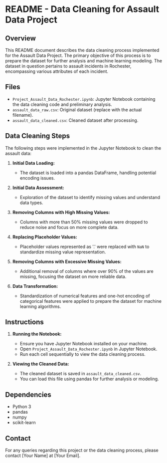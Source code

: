 # README - Data Cleaning for Assault Data Project

## Overview

This README document describes the data cleaning process implemented for the Assault Data Project. The primary objective of this process is to prepare the dataset for further analysis and machine learning modeling. The dataset in question pertains to assault incidents in Rochester, encompassing various attributes of each incident.

## Files

- `Project_Assault_Data_Rochester.ipynb`: Jupyter Notebook containing the data cleaning code and preliminary analysis.
- `assault_data_raw.csv`: Original dataset (replace with the actual filename).
- `assault_data_cleaned.csv`: Cleaned dataset after processing.

## Data Cleaning Steps

The following steps were implemented in the Jupyter Notebook to clean the assault data:

1. **Initial Data Loading:**

   - The dataset is loaded into a pandas DataFrame, handling potential encoding issues.

2. **Initial Data Assessment:**

   - Exploration of the dataset to identify missing values and understand data types.

3. **Removing Columns with High Missing Values:**

   - Columns with more than 50% missing values were dropped to reduce noise and focus on more complete data.

4. **Replacing Placeholder Values:**

   - Placeholder values represented as '.' were replaced with `NaN` to standardize missing value representation.

5. **Removing Columns with Excessive Missing Values:**

   - Additional removal of columns where over 90% of the values are missing, focusing the dataset on more reliable data.

6. **Data Transformation:**
   - Standardization of numerical features and one-hot encoding of categorical features were applied to prepare the dataset for machine learning algorithms.

## Instructions

1. **Running the Notebook:**

   - Ensure you have Jupyter Notebook installed on your machine.
   - Open `Project_Assault_Data_Rochester.ipynb` in Jupyter Notebook.
   - Run each cell sequentially to view the data cleaning process.

2. **Viewing the Cleaned Data:**
   - The cleaned dataset is saved in `assault_data_cleaned.csv`.
   - You can load this file using pandas for further analysis or modeling.

## Dependencies

- Python 3
- pandas
- numpy
- scikit-learn

## Contact

For any queries regarding this project or the data cleaning process, please contact [Your Name] at [Your Email].
